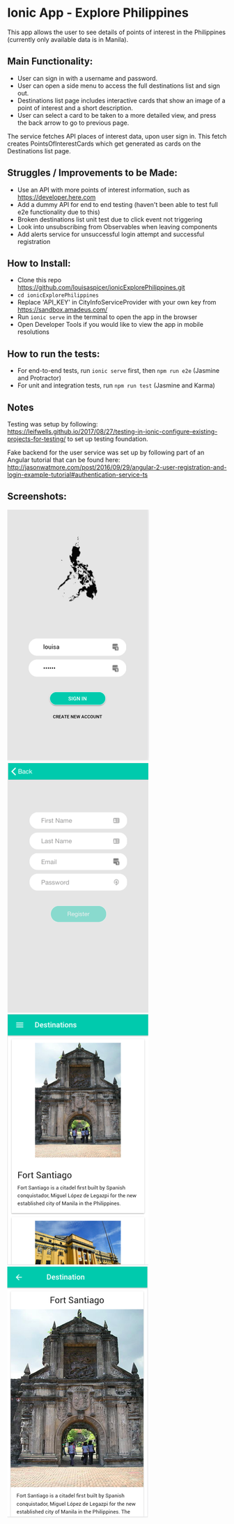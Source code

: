 Ionic App - Explore Philippines
=================

This app allows the user to see details of points of interest in the Philippines (currently only available data is in Manila).

Main Functionality:
-----
* User can sign in with a username and password.
* User can open a side menu to access the full destinations list and sign out.
* Destinations list page includes interactive cards that show an image of a point of interest and a short description.
* User can select a card to be taken to a more detailed view, and press the back arrow to go to previous page.

The service fetches API places of interest data, upon user sign in.
This fetch creates PointsOfInterestCards which get generated as cards on the Destinations list page.

Struggles / Improvements to be Made:
-----
* Use an API with more points of interest information, such as https://developer.here.com
* Add a dummy API for end to end testing (haven't been able to test full e2e functionality due to this)
* Broken destinations list unit test due to click event not triggering
* Look into unsubscribing from Observables when leaving components
* Add alerts service for unsuccessful login attempt and successful registration

How to Install:
-----
* Clone this repo https://github.com/louisaspicer/ionicExplorePhilippines.git
* `cd ionicExplorePhilippines`
* Replace 'API_KEY' in CityInfoServiceProvider with your own key from https://sandbox.amadeus.com/
* Run `ionic serve` in the terminal to open the app in the browser
* Open Developer Tools if you would like to view the app in mobile resolutions

How to run the tests:
-----
* For end-to-end tests, run `ionic serve` first, then `npm run e2e` (Jasmine and Protractor)
* For unit and integration tests, run `npm run test` (Jasmine and Karma)


Notes
-----

Testing was setup by following: https://leifwells.github.io/2017/08/27/testing-in-ionic-configure-existing-projects-for-testing/ to set up testing foundation.     

Fake backend for the user service was set up by following part of an Angular tutorial that can be found here: http://jasonwatmore.com/post/2016/09/29/angular-2-user-registration-and-login-example-tutorial#authentication-service-ts


Screenshots:
-----
![alt text](./src/assets/imgs/sign-in-page.png)
![alt text](./src/assets/imgs/register-page.png)
![alt text](./src/assets/imgs/destinations-list.png)
![alt text](./src/assets/imgs/detail-view.png)
